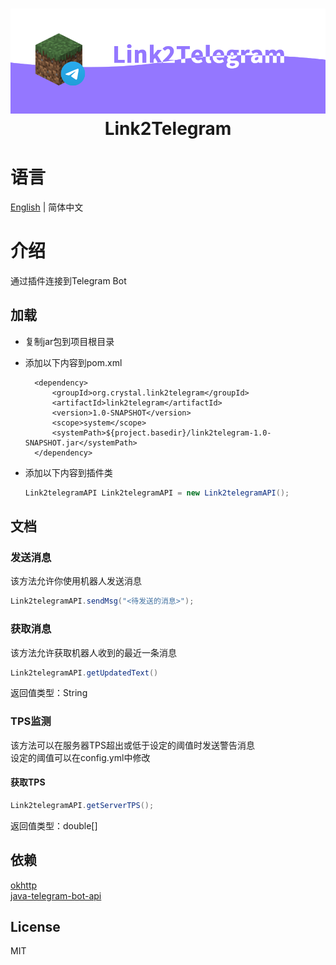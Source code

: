 <h1 align="center">
    <img width="600" src="https://raw.githubusercontent.com/Crystal-Moling/link2telegram/master/Banner.png"/><br>
	Link2Telegram
</h1>

# 语言
[English](https://github.com/Crystal-Moling/link2telegram/blob/master/README.md) | 简体中文

# 介绍
通过插件连接到Telegram Bot

## 加载
* 复制jar包到项目根目录
* 添加以下内容到pom.xml

        <dependency>
            <groupId>org.crystal.link2telegram</groupId>
            <artifactId>link2telegram</artifactId>
            <version>1.0-SNAPSHOT</version>
            <scope>system</scope>
            <systemPath>${project.basedir}/link2telegram-1.0-SNAPSHOT.jar</systemPath>
        </dependency>
* 添加以下内容到插件类
  ```java
  Link2telegramAPI Link2telegramAPI = new Link2telegramAPI();
  ```
## 文档
### 发送消息
该方法允许你使用机器人发送消息
  ```java
  Link2telegramAPI.sendMsg("<待发送的消息>");
  ```
### 获取消息
该方法允许获取机器人收到的最近一条消息
  ```java
  Link2telegramAPI.getUpdatedText()
  ```
返回值类型：String
### TPS监测
该方法可以在服务器TPS超出或低于设定的阈值时发送警告消息  
设定的阈值可以在config.yml中修改
#### 获取TPS
  ```java
  Link2telegramAPI.getServerTPS();
  ```
返回值类型：double[]
## 依赖

[okhttp](https://github.com/square/okhttp)  
[java-telegram-bot-api](https://github.com/pengrad/java-telegram-bot-api)

## License
MIT
